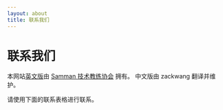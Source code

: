 ```yaml
---
layout: about
title: 联系我们
---
```


# 联系我们

本网站[英文版](https://sammancoaching.org/)由 [Samman 技术教练协会](/society/index.html) 拥有。
中文版由 zackwang 翻译并维护。

请使用下面的联系表格进行联系。